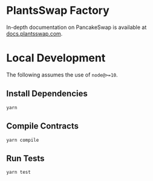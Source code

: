# PlantsSwap Factory

In-depth documentation on PancakeSwap is available at [docs.plantsswap.com](https://docs.plantsswap.com/).

# Local Development

The following assumes the use of `node@>=10`.

## Install Dependencies

`yarn`

## Compile Contracts

`yarn compile`

## Run Tests

`yarn test`
